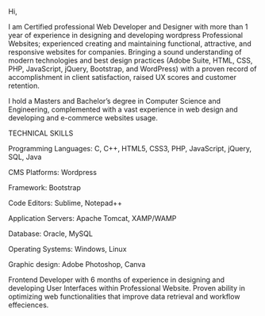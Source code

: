 Hi,

I am Certified professional Web Developer and  Designer with more than 1 year of experience in designing and developing wordpress Professional Websites; experienced creating and maintaining functional, attractive, and responsive websites for companies. Bringing a sound understanding of modern technologies and best design practices (Adobe Suite, HTML, CSS, PHP, JavaScript, jQuery, Bootstrap, and WordPress) with a proven record of accomplishment in client satisfaction, raised UX scores and customer retention.

I hold a Masters and Bachelor’s degree in Computer Science and Engineering, complemented with a vast experience in web design and developing and e-commerce websites usage.

TECHNICAL SKILLS

Programming Languages: C, C++, HTML5, CSS3, PHP, JavaScript, jQuery, SQL, Java

CMS Platforms: Wordpress

Framework: Bootstrap

Code Editors: Sublime, Notepad++

Application Servers: Apache Tomcat, XAMP/WAMP

Database: Oracle, MySQL

Operating Systems: Windows, Linux

Graphic design: Adobe Photoshop, Canva 

Frontend Developer with 6 months of experience in designing and developing User Interfaces within Professional Website. Proven ability in optimizing web functionalities that improve data retrieval and workflow effeciences.
